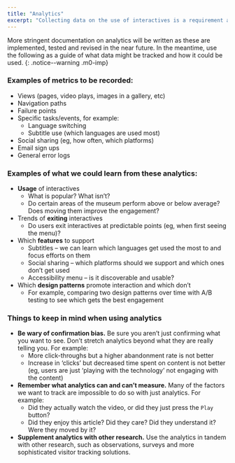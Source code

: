 ```yaml
---
title: "Analytics"
excerpt: "Collecting data on the use of interactives is a requirement and will ensure we can make more confident and informed decisions in the future to improve our digital outputs."
---
```


More stringent documentation on analytics will be written as these are implemented, tested and revised in the near future. In the meantime, use the following as a guide of what data might be tracked and how it could be used.
{: .notice--warning .m0-imp}

### Examples of metrics to be recorded:

* Views (pages, video plays, images in a gallery, etc)
* Navigation paths
* Failure points
* Specific tasks/events, for example:
    * Language switching
    * Subtitle use (which languages are used most)
* Social sharing (eg, how often, which platforms)
* Email sign ups
* General error logs

### Examples of what we could learn from these analytics:

* __Usage__ of interactives
    * What is popular? What isn’t?
    * Do certain areas of the museum perform above or below average? Does moving them improve the engagement?
* Trends of __exiting__ interactives
    * Do users exit interactives at predictable points (eg, when first seeing the menu)?
* Which __features__ to support
    * Subtitles – we can learn which languages get used the most to and focus efforts on them
    * Social sharing – which platforms should we support and which ones don’t get used
    * Accessibility menu – is it discoverable and usable?
* Which __design patterns__ promote interaction and which don’t
    * For example, comparing two design patterns over time with A/B testing to see which gets the best engagement


<div class="well mxl">
<h3 id="things-to-keep-in-mind-when-using-analytics">Things to keep in mind when using analytics</h3>

<ul>
  <li><strong>Be wary of confirmation bias.</strong> Be sure you aren’t just confirming what you want to see. Don’t stretch analytics beyond what they are really telling you. For example:
    <ul>
      <li>More click-throughs but a higher abandonment rate is not better</li>
      <li>Increase in ‘clicks’ but decreased time spent on content is not better (eg, users are just ‘playing with the technology’ not engaging with the content)</li>
    </ul>
  </li>
  <li><strong>Remember what analytics can and can’t measure.</strong> Many of the factors we want to track are impossible to do so with just analytics. For example:
    <ul>
      <li>Did they actually watch the video, or did they just press the <code class="highlighter-rouge">Play</code> button?</li>
      <li>Did they enjoy this article? Did they care? Did they understand it? Were they moved by it?</li>
    </ul>
  </li>
  <li><strong>Supplement analytics with other research.</strong> Use the analytics in tandem with other research, such as observations, surveys and more sophisticated visitor tracking solutions.</li>
</ul>
</div>